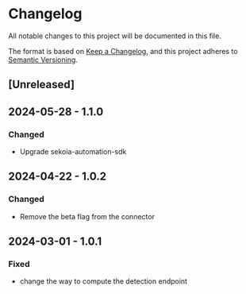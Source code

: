 # Changelog

All notable changes to this project will be documented in this file.

The format is based on [Keep a Changelog](https://keepachangelog.com/en/1.0.0/),
and this project adheres to [Semantic Versioning](https://semver.org/spec/v2.0.0.html).

## [Unreleased]

## 2024-05-28 - 1.1.0

### Changed

- Upgrade sekoia-automation-sdk

## 2024-04-22 - 1.0.2

### Changed

- Remove the beta flag from the connector

## 2024-03-01 - 1.0.1

### Fixed

- change the way to compute the detection endpoint
